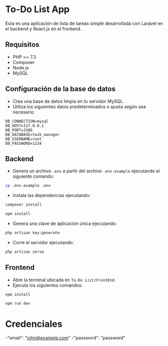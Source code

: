 
# To-Do List App

Esta es una aplicación de lista de tareas simple desarrollada con Laravel en el backend y React.js en el frontend.

## Requisitos

- PHP >= 7.3
- Composer
- Node.js
- MySQL

## Configuración de la base de datos

- Crea una base de datos limpia en tu servidor MySQL.
- Utiliza los siguientes datos predeterminados o ajusta según sea necesario:

```plaintext
DB_CONNECTION=mysql
DB_HOST=127.0.0.1
DB_PORT=3306
DB_DATABASE=task_manager
DB_USERNAME=root
DB_PASSWORD=1234
```

## Backend

- Genera un archivo `.env` a partir del archivo `.env.example` ejecutando el siguiente comando:

```bash
cp .env.example .env
```

- Instala las dependencias ejecutando:

```bash
composer install
```

```bash
npm install
```

- Genera una clave de aplicación única ejecutando:

```bash
php artisan key:generate
```

- Corre el servidor ejecutando:

```bash
php artisan serve
```

## Frontend

- Abre la terminal ubicada en `To-Do List/FrontEnd`.
- Ejecuta los siguientes comandos:

```bash
npm install
```

```bash
npm run dev
```

# Credenciales
-"email": "john@example.com"
-"password": "password"

